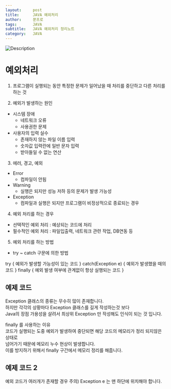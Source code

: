```yaml
---
layout:     post
title:      JAVA 예외처리
author:     쭌프로
tags:       JAVA
subtitle:   JAVA 예외처리 정리노트
category:   JAVA
---
```


<!-- Start Writing Below in Markdown -->

![Description](https://alalstjr.github.io/jjunpro.github.io/img/java_bg.png)

# 예외처리

1. 프로그램이 실행되는 동안 특정한 문제가 일어났을 때 처리를 중단하고 다른 처리를 하는 것

2. 예외가 발생하는 원인
  - 시스템 장애
    - 네트워크 오류
    - 사용권한 문제
  - 사용자의 입력 실수
    - 존재하지 않는 파일 이름 입력
    - 숫자값 입력란에 일반 문자 입력
    - 받아들일 수 없는 연산
    
    
3. 에러, 경고, 예외
  - Error
    - 컴파일이 안됨
  - Warning
    - 실행은 되지만 성능 저하 등의 문제가 발생 가능성
  - Exception
    - 컴파일과 실행은 되지만 프로그램이 비정상적으로 종료되는 경우
    
    
4. 예외 처리를 하는 경우
  - 선택적인 예외 처리 : 예상되는 코드에 처리
  - 필수적인 예외 처리 : 파일입출력, 네트워크 관련 작업, DB연동 등
  
  
5. 예외 처리를 하는 방법
  - try ~ catch 구문에 의한 방법
  
  
  try { 
    예외가 발생할 가능성이 있는 코드
  } catch(Exception e) {
    예외가 발생했을 때의 코드
  } finally {
    예외 발생 여부에 관계없이 항상 실행되는 코드
  }
  
## 예제 코드

<script src="https://gist.github.com/alalstjr/96f7a91e2fcfa2e1c160f8c709003990.js"></script>

Exception 클래스의 종류는 무수히 많이 존재합니다. <br/>
하지만 각각의 상황마다 Exception 클래스를 길게 작성하는것 보다 <br/>
Java의 장점 가용성을 살려서 최상위 Exception 만 작성해도 인식이 되는 것 입니다. 

finally 를 사용하는 이유 <br/>
코드가 실행되는 도중 예외가 발생하여 중단되면 해당 코드의 메모리가 정리 되지않은 상태로 <br/>
넘어가기 때문에 메모리 누수 현상이 발생합니다. <br/>
이를 방지하기 위해서 finally 구간에서 메모리 정리를 해줍니다.

## 예제 코드 2

예외 코드가 여러개가 존재할 경우
주의) Exception e 는 맨 하단에 위치해야 합니다.

<script src="https://gist.github.com/alalstjr/c6a9dc26b76734697de26d1c67c2ccfa.js"></script>
